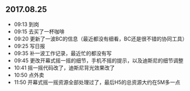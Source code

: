 ## 2017.08.25
* 09:13 到岗
* 09:15 去买了一杯咖啡
* 09:20 更新了一波BC的信息（最近都没有细看，BC还是很不错的协同工具）
* 09:25 写日报
* 09:35 补一波工作记录，最近忙的都没有写
* 09:45 更改开幕式摇一摇的细节，手机不摇的提示，以及迪斯尼的细节调整
* 10:41 摇一摇代码改了，迪斯尼背光效果改了
* 10:50 点外卖
* 11:50 开幕式摇一摇资源全部处理过了，最后H5的总资源大约在5M多一点


